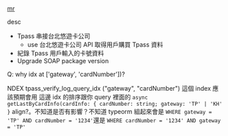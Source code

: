 [mr](https://athena.wemoscooter.com/wemo/Hermes-Api/-/merge_requests/5241/diffs#2d87f348d33d47ede9076ec3fcb6ee15ef7993b4)







desc


- Tpass 串接台北悠遊卡公司 
	- use 台北悠遊卡公司  API 取得用戶購買 Tpass 資料
- 紀錄 Tpass 用戶輸入的卡號資料
- Upgrade SOAP package version



Q:
why idx at ['gateway', 'cardNumber'])?



NDEX tpass_verify_log_query_idx ("gateway", "cardNumber")
這個 index 應該預期會用
這邊 idx 的排序跟你 query 裡面的 `async getLastByCardInfo(cardInfo: { cardNumber: string; gateway: 'TP' | 'KH' }` align?。不知道是否有影響？不知道 typeorm 組起來會是 `WHERE gateway = 'TP' AND cardNumber = '1234'`還是 `WHERE cardNumber = '1234' AND gateway = 'TP'`
